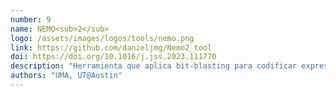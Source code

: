 ```yaml
---
number: 9
name: NEMO<sub>2</sub>
logo: /assets/images/logos/tools/nemo.png
link: https://github.com/danieljmg/Nemo2_tool
doi: https://doi.org/10.1016/j.jss.2023.111770
description: "Herramienta que aplica bit-blasting para codificar expresiones aritméticas como fórmulas proposicionales y estándares como el Lenguaje Universal de Variabilidad (UVL). De este modo, los productos pueden ser contados eficientemente por los solucionadores #SAT y BDDs, lo que permite encontrar productos casi óptimos. Colaboración de UMA y University of Texas at Austin (Don Batory, Estados Unidos)."
authors: "UMA, UT@Austin"
---
```

